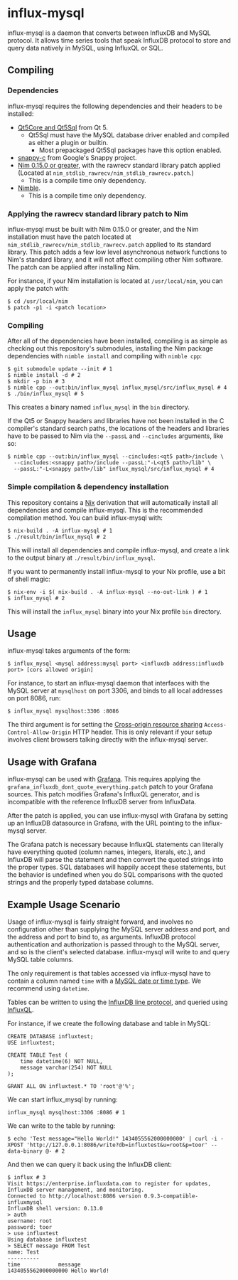 # influx-mysql

influx-mysql is a daemon that converts between InfluxDB and MySQL protocol. It
allows time series tools that speak InfluxDB protocol to store and query data
natively in MySQL, using InfluxQL or SQL.

## Compiling
### Dependencies

influx-mysql requires the following dependencies and their headers to be
installed:

* [Qt5Core and Qt5Sql](https://www.qt.io) from Qt 5.
	* Qt5Sql must have the MySQL database driver enabled and compiled as
	  either a plugin or builtin.
		* Most prepackaged Qt5Sql packages have this option enabled.
* [snappy-c](https://github.com/google/snappy) from Google's Snappy project.
* [Nim 0.15.0 or greater](http://nim-lang.org), with the rawrecv standard
  library patch applied (Located at
  `nim_stdlib_rawrecv/nim_stdlib_rawrecv.patch`.)
	* This is a compile time only dependency.
* [Nimble](https://github.com/nim-lang/nimble).
	* This is a compile time only dependency.

### Applying the rawrecv standard library patch to Nim

influx-mysql must be built with Nim 0.15.0 or greater, and the Nim
installation must have the patch located at
`nim_stdlib_rawrecv/nim_stdlib_rawrecv.patch` applied to its standard library.
This patch adds a few low level asynchronous network functions to Nim's
standard library, and it will not affect compiling other Nim software. The
patch can be applied after installing Nim.

For instance, if your Nim installation is located at `/usr/local/nim`, you can
apply the patch with:

```
$ cd /usr/local/nim
$ patch -p1 -i <patch location>
```

### Compiling

After all of the dependencies have been installed, compiling is as simple as
checking out this repository's submodules, installing the Nim package
dependencies with `nimble install` and compiling with `nimble cpp`:

```
$ git submodule update --init # 1
$ nimble install -d # 2
$ mkdir -p bin # 3
$ nimble cpp --out:bin/influx_mysql influx_mysql/src/influx_mysql # 4
$ ./bin/influx_mysql # 5
```

This creates a binary named `influx_mysql` in the `bin` directory.

If the Qt5 or Snappy headers and libraries have not been installed in the C
compiler's standard search paths, the locations of the headers and libraries
have to be passed to Nim via the `--passL` and `--cincludes` arguments, like
so:

```
$ nimble cpp --out:bin/influx_mysql --cincludes:<qt5 path>/include \
  --cincludes:<snappy path>/include --passL:"-L<qt5 path>/lib" \
  --passL:"-L<snappy path>/lib" influx_mysql/src/influx_mysql # 4
```

### Simple compilation & dependency installation

This repository contains a [Nix](http://nixos.org/nix/) derivation that will
automatically install all dependencies and compile influx-mysql. This is the
recommended compilation method. You can build influx-mysql with:

```
$ nix-build . -A influx-mysql # 1
$ ./result/bin/influx_mysql # 2
```

This will install all dependencies and compile influx-mysql, and create a link
to the output binary at `./result/bin/influx_mysql`.

If you want to permanently install influx-mysql to your Nix profile, use a bit
of shell magic:

```
$ nix-env -i $( nix-build . -A influx-mysql --no-out-link ) # 1
$ influx_mysql # 2
```

This will install the `influx_mysql` binary into your Nix profile `bin`
directory.

## Usage

influx-mysql takes arguments of the form:

```
$ influx_mysql <mysql address:mysql port> <influxdb address:influxdb port> [cors allowed origin]
```

For instance, to start an influx-mysql daemon that interfaces with the MySQL
server at `mysqlhost` on port 3306, and binds to all local addresses on port
8086, run:

```
$ influx_mysql mysqlhost:3306 :8086
```

The third argument is for setting the
[Cross-origin resource sharing](https://en.wikipedia.org/wiki/Cross-origin_resource_sharing)
`Access-Control-Allow-Origin` HTTP header. This is only relevant if your setup
involves client browsers talking directly with the influx-mysql server.

## Usage with Grafana

influx-mysql can be used with [Grafana](https://github.com/grafana/grafana).
This requires applying the `grafana_influxdb_dont_quote_everything.patch` patch
to your Grafana sources. This patch modifies Grafana's InfluxQL generator, and
is incompatible with the reference InfluxDB server from InfluxData.

After the patch is applied, you can use influx-mysql with Grafana by setting up
an InfluxDB datasource in Grafana, with the URL pointing to the influx-mysql
server.

The Grafana patch is necessary because InfluxQL statements can literally have
everything quoted (column names, integers, literals, etc.), and InfluxDB will
parse the statement and then convert the quoted strings into the proper types.
SQL databases will happily accept these statements, but the behavior is
undefined when you do SQL comparisons with the quoted strings and the properly
typed database columns.

## Example Usage Scenario

Usage of influx-mysql is fairly straight forward, and involves no
configuration other than supplying the MySQL server address and port, and the
address and port to bind to, as arguments. InfluxDB protocol authentication
and authorization is passed through to the MySQL server, and so is the
client's selected database. influx-mysql will write to and query MySQL table
columns.

The only requirement is that tables accessed via influx-mysql have to contain
a column named `time` with a
[MySQL date or time type](http://dev.mysql.com/doc/refman/5.7/en/datetime.html).
We recommend using `datetime`.

Tables can be written to using the
[InfluxDB line protocol](https://docs.influxdata.com/influxdb/v1.1/guides/writing_data/),
and queried using [InfluxQL](https://docs.influxdata.com/influxdb/v1.1/guides/querying_data/).

For instance, if we create the following database and table in MySQL:

```
CREATE DATABASE influxtest;
USE influxtest;

CREATE TABLE Test (
	time datetime(6) NOT NULL,
	message varchar(254) NOT NULL
);

GRANT ALL ON influxtest.* TO 'root'@'%';
```

We can start influx_mysql by running:

```
influx_mysql mysqlhost:3306 :8086 # 1
```

We can write to the table by running:

```
$ echo 'Test message="Hello World!" 1434055562000000000' | curl -i -XPOST 'http://127.0.0.1:8086/write?db=influxtest&u=root&p=toor' --data-binary @- # 2
```

And then we can query it back using the InfluxDB client:

```
$ influx # 3
Visit https://enterprise.influxdata.com to register for updates, InfluxDB server management, and monitoring.
Connected to http://localhost:8086 version 0.9.3-compatible-influxmysql
InfluxDB shell version: 0.13.0
> auth
username: root
password: toor
> use influxtest
Using database influxtest
> SELECT message FROM Test
name: Test
----------
time			message
1434055562000000000	Hello World!

```

